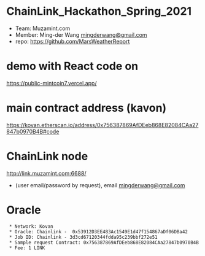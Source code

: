 # ChainLink_Hackathon_Spring_2021
* Team: Muzamint.com
* Member: Ming-der Wang <mingderwang@gmail.com>
* repo: https://github.com/MarsWeatherReport

# demo with React code on
https://public-mintcoin7.vercel.app/

# main contract address (kavon)
https://kovan.etherscan.io/address/0x756387869AfDEeb868E82084CAa27847b0970B4B#code

# ChainLink node 
http://link.muzamint.com:6688/
* (user email/password by request), email mingderwang@gmail.com

# Oracle
     * Network: Kovan
     * Oracle: Chainlink -  0x53912D3EE483Ac1549E1d47f154867aDf06DBa42
     * Job ID: Chainlink - 3d3cd67120344fdda95c239bbf272e51
     * Sample request Contract: 0x756387869AfDEeb868E82084CAa27847b0970B4B
     * Fee: 1 LINK 
